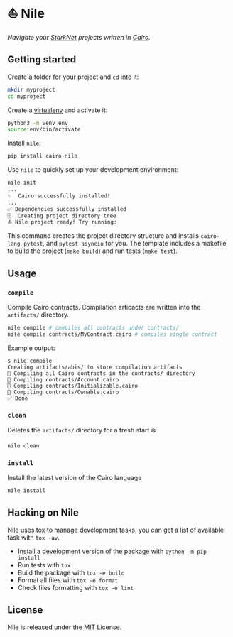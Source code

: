 # ⛵ Nile

_Navigate your [StarkNet](https://www.cairo-lang.org/docs/hello_starknet/index.html) projects written in [Cairo](https://cairo-lang.org)._

## Getting started

Create a folder for your project and `cd` into it:
```sh
mkdir myproject
cd myproject
```

Create a [virtualenv](https://docs.python.org/3/library/venv.html) and activate it:

```sh
python3 -m venv env
source env/bin/activate
```

Install `nile`:

```sh
pip install cairo-nile
```

Use `nile` to quickly set up your development environment:

```sh
nile init
...
✨  Cairo successfully installed!
...
✅ Dependencies successfully installed
🗄  Creating project directory tree
⛵️ Nile project ready! Try running:
```
This command creates the project directory structure and installs `cairo-lang`, `pytest`, and `pytest-asyncio` for you. The template includes a makefile to build the project (`make build`) and run tests (`make test`).

## Usage
### `compile`

Compile Cairo contracts. Compilation articacts are written into the `artifacts/` directory.

```sh
nile compile # compiles all contracts under contracts/
nile compile contracts/MyContract.cairo # compiles single contract
```
Example output:
```
$ nile compile
Creating artifacts/abis/ to store compilation artifacts
🤖 Compiling all Cairo contracts in the contracts/ directory
🔨 Compiling contracts/Account.cairo
🔨 Compiling contracts/Initializable.cairo
🔨 Compiling contracts/Ownable.cairo
✅ Done
```

### `clean`

Deletes the `artifacts/` directory for a fresh start ❄️

```sh
nile clean
```
### `install`
Install the latest version of the Cairo language

```sh
nile install
```

## Hacking on Nile

Nile uses tox to manage development tasks, you can get a list of
available task with `tox -av`.

 * Install a development version of the package with `python -m pip install .`
 * Run tests with `tox`
 * Build the package with `tox -e build`
 * Format all files with `tox -e format`
 * Check files formatting with `tox -e lint`


## License
Nile is released under the MIT License.

